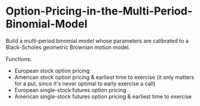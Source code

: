 # Option-Pricing-in-the-Multi-Period-Binomial-Model
Build a multi-period binomial model whose parameters are calibrated to a Black-Scholes geometric Brownian motion model.

Functions:
- European stock option pricing
- American stock option pricing & earliest time to exercise (it only matters for a put, since it's never optimal to early exercise a call)
- European single-stock futures option pricing
- American single-stock futures option pricing & earliest time to exercise


